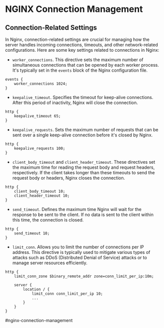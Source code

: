 # NGINX Connection Management

## Connection-Related Settings

In Nginx, connection-related settings are crucial for managing how the server handles incoming connections, timeouts, and other network-related configurations. Here are some key settings related to connections in Nginx:

* `worker_connections`. This directive sets the maximum number of simultaneous connections that can be opened by each worker process. It's typically set in the `events` block of the Nginx configuration file.

```nginx
events {
    worker_connections 1024;
}
```

* `keepalive_timeout`. Specifies the timeout for keep-alive connections. After this period of inactivity, Nginx will close the connection.

```nginx
http {
    keepalive_timeout 65;
}
```

* `keepalive_requests`. Sets the maximum number of requests that can be sent over a single keep-alive connection before it's closed by Nginx.

```nginx
http {
    keepalive_requests 100;
}
```

* `client_body_timeout` and `client_header_timeout`. These directives set the maximum time for reading the request body and request headers, respectively. If the client takes longer than these timeouts to send the request body or headers, Nginx closes the connection.

```nginx
http {
    client_body_timeout 10;
    client_header_timeout 10;
}
```

* `send_timeout`. Defines the maximum time Nginx will wait for the response to be sent to the client. If no data is sent to the client within this time, the connection is closed.

```nginx
http {
    send_timeout 10;
}
```

* `limit_conn`. Allows you to limit the number of connections per IP address. This directive is typically used to mitigate various types of attacks such as DDoS (Distributed Denial of Service) attacks or to manage server resources efficiently.

```nginx
http {
    limit_conn_zone $binary_remote_addr zone=conn_limit_per_ip:10m;

    server {
        location / {
            limit_conn conn_limit_per_ip 10;
            ...
        }
    }
}
```

#nginx-connection-management
